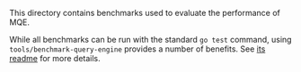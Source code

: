This directory contains benchmarks used to evaluate the performance of MQE.

While all benchmarks can be run with the standard `go test` command, using `tools/benchmark-query-engine` provides
a number of benefits. See [its readme](../../../tools/benchmark-query-engine/README.md) for more details.
